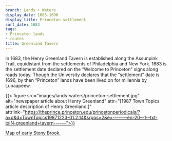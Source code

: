```yaml
---
branch: Lands + Waters
display_date: 1683-1696
display_title: Princeton settlement
sort_date: 1683
tags:
- Princeton lands
- routes
title: Greenland Tavern
---
```


In 1683, the Henry Greenland Tavern is established along the Assunpink Trail, equidistant from the settlements of Philadelphia and New York. 1683 is the settlement date declared on the “Welcome to Princeton” signs along roads today. Though the University declares that the “settlement” date is 1696, by then “Princeton” lands have been lived on for millennia by Lunaapeew.


{{< figure src="images/lands-waters/princeton-settlement.jpg" alt="newspaper article about Henry Greenland" attr="[1987 Town Topics article description of Henry Greenland.]" attrlink="https://theprince.princeton.edu/princetonperiodicals/?a=d&d=TownTopics19871223-01.2.14&srpos=2&e=-------en-20--1--txt-txIN-greenland+tavern------">}}

[Map of early Stony Brook.](https://princetonhistory.org/green-oval-tour/early-stony-brook.html#:~:text=Its%20placement%20in%20this%20category,of%20land%20in%20Stony%20Brook.)
